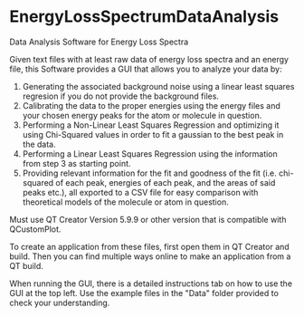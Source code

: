 # EnergyLossSpectrumDataAnalysis
Data Analysis Software for Energy Loss Spectra

Given text files with at least raw data of energy loss spectra and an energy file, this Software provides a GUI that allows you to analyze your data by:
1. Generating the associated background noise using a linear least squares regresion if you do not provide the background files. 
2. Calibrating the data to the proper energies using the energy files and your chosen energy peaks for the atom or molecule in question.
3. Performing a Non-Linear Least Squares Regression and optimizing it using Chi-Squared values in order to fit a gaussian to the best peak in the data.
4. Performing a Linear Least Squares Regression using the information from step 3 as starting point. 
5. Providing relevant information for the fit and goodness of the fit (i.e. chi-squared of each peak, energies of each peak, and the areas of said peaks etc.), all exported to a CSV file for easy comparison with theoretical models of the molecule or atom in question.  

Must use QT Creator Version 5.9.9 or other version that is compatible with QCustomPlot.

To create an application from these files, first open them in QT Creator and build. Then you can find multiple ways online to make an application from a QT build. 

When running the GUI, there is a detailed instructions tab on how to use the GUI at the top left. Use the example files in the "Data" folder provided to check your understanding. 
